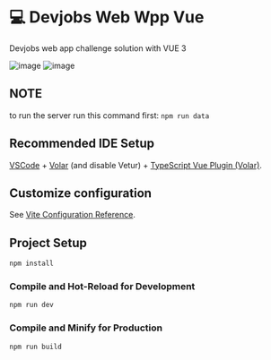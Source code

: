 # 💻 Devjobs Web Wpp Vue

Devjobs web app challenge solution with VUE 3

![image](https://user-images.githubusercontent.com/35883748/165107067-1beb9172-f02f-4e33-88f6-a1207e3c7c5d.png)
![image](https://user-images.githubusercontent.com/35883748/165107132-226f65d4-a4e4-4ecb-ab0a-13b8fec6e04b.png)


## NOTE
to run the server run this command first: `npm run data` 

## Recommended IDE Setup

[VSCode](https://code.visualstudio.com/) + [Volar](https://marketplace.visualstudio.com/items?itemName=johnsoncodehk.volar) (and disable Vetur) + [TypeScript Vue Plugin (Volar)](https://marketplace.visualstudio.com/items?itemName=johnsoncodehk.vscode-typescript-vue-plugin).

## Customize configuration

See [Vite Configuration Reference](https://vitejs.dev/config/).

## Project Setup

```sh
npm install
```

### Compile and Hot-Reload for Development

```sh
npm run dev
```

### Compile and Minify for Production

```sh
npm run build
```
